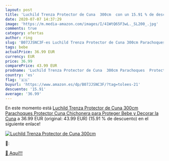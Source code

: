 ```yaml
---
layout: post
title: 'Luchild Trenza Protector de Cuna  300cm  con un 15.91 % de descuento'
date: 2020-07-07 14:37:29
image: 'https://m.media-amazon.com/images/I/41WtQ65F3wL._SL200_.jpg'
comments: true
category: ofertas
author: ring
slug: 'B07JJSNC3F-es Luchild Trenza Protector de Cuna 300cm Parachoques...'
tags: bebe
actualPrice: 36.99 EUR
currency: EUR
price: 36.99
comparePrice: 43.99 EUR
prodname: 'Luchild Trenza Protector de Cuna  300cm Parachoques  Protector Cuna Chichonera para Proteger Bebe y Decorar la Cuna'
country: 'es'
flag: '🇪🇸'
buyurl: 'https://www.amazon.es/dp/B07JJSNC3F/?tag=tolees-21'
descuento: '15.91'
average: '36.99'
---
```


En este momento está [Luchild Trenza Protector de Cuna  300cm Parachoques  Protector Cuna Chichonera para Proteger Bebe y Decorar la Cuna](https://www.amazon.es/dp/B07JJSNC3F/?tag=tolees-21) a 36.99 EUR (original: 43.99 EUR) (15.91 %  de descuento) en el siguiente enlace!

[![Luchild Trenza Protector de Cuna  300cm ](https://m.media-amazon.com/images/I/41WtQ65F3wL._SL200_.jpg)](https://www.amazon.es/dp/B07JJSNC3F/?tag=tolees-21)

🔎:


[🛒 Aquí!!!](https://www.amazon.es/dp/B07JJSNC3F/?tag=tolees-21)
